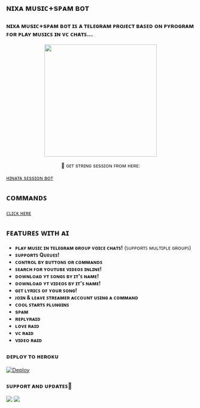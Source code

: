 <h2 align="centre"> ɴɪxᴀ ᴍᴜsɪᴄ+sᴘᴀᴍ ʙᴏᴛ </h2>

### ɴɪxᴀ ᴍᴜsɪᴄ+sᴘᴀᴍ ʙᴏᴛ ɪꜱ ᴀ ᴛᴇʟᴇɢʀᴀᴍ ᴘʀᴏᴊᴇᴄᴛ ʙᴀꜱᴇᴅ ᴏɴ ᴘʏʀᴏɢʀᴀᴍ ꜰᴏʀ ᴘʟᴀʏ ᴍᴜꜱɪᴄꜱ ɪɴ ᴠᴄ ᴄʜᴀᴛꜱ...

<p align="center"><a href="https://t.me/SANKI_RDX_007"><img src="https://te.legra.ph/file/f3cb2a65af83b4379a72e.jpg" width="300"></a></p>
<p align="center">
    🧪 ɢᴇᴛ sᴛʀɪɴɢ sᴇssɪᴏɴ ꜰʀᴏᴍ ʜᴇʀᴇ:

[ʜɪɴᴀᴛᴀ sᴇssɪᴏɴ ʙᴏᴛ](https://t.me/hinata_Session_bot)

## ᴄᴏᴍᴍᴀɴᴅꜱ 

[ᴄʟɪᴄᴋ ʜᴇʀᴇ](https://t.me/Demon_Creators/184)


## ꜰᴇᴀᴛᴜʀᴇꜱ ᴡɪᴛʜ ᴀɪ 

- **ᴘʟᴀʏ ᴍᴜꜱɪᴄ ɪɴ ᴛᴇʟᴇɢʀᴀᴍ ɢʀᴏᴜᴘ ᴠᴏɪᴄᴇ ᴄʜᴀᴛꜱ!** (ꜱᴜᴘᴘᴏʀᴛꜱ ᴍᴜʟᴛɪᴘʟᴇ ɢʀᴏᴜᴘꜱ)
- **ꜱᴜᴘᴘᴏʀᴛꜱ Qᴜᴇᴜᴇꜱ!**
- **ᴄᴏɴᴛʀᴏʟ ʙʏ ʙᴜᴛᴛᴏɴꜱ ᴏʀ ᴄᴏᴍᴍᴀɴᴅꜱ**
- **ꜱᴇᴀʀᴄʜ ꜰᴏʀ ʏᴏᴜᴛᴜʙᴇ ᴠɪᴅᴇᴏꜱ ɪɴʟɪɴᴇ!**
- **ᴅᴏᴡɴʟᴏᴀᴅ ʏᴛ ꜱᴏɴɢꜱ ʙʏ ɪᴛ'ꜱ ɴᴀᴍᴇ!**
- **ᴅᴏᴡɴʟᴏᴀᴅ ʏᴛ ᴠɪᴅᴇᴏꜱ ʙʏ ɪᴛ'ꜱ ɴᴀᴍᴇ!**
- **ɢᴇᴛ ʟʏʀɪᴄꜱ ᴏꜰ ʏᴏᴜʀ ꜱᴏɴɢ!**
- **ᴊᴏɪɴ & ʟᴇᴀᴠᴇ ꜱᴛʀᴇᴀᴍᴇʀ ᴀᴄᴄᴏᴜɴᴛ ᴜꜱɪɴɢ ᴀ ᴄᴏᴍᴍᴀɴᴅ**
- **ᴄᴏᴏʟ ꜱᴛᴀʀᴛꜱ ᴘʟᴜɴɢɪɴꜱ**
- **sᴘᴀᴍ**
- **ʀᴇᴘʟʏʀᴀɪᴅ**
- **ʟᴏᴠᴇ ʀᴀɪᴅ**
- **ᴠᴄ ʀᴀɪᴅ**
- **ᴠɪᴅᴇᴏ ʀᴀɪᴅ**

### ᴅᴇᴘʟᴏʏ ᴛᴏ ʜᴇʀᴏᴋᴜ

[![Deploy](https://www.herokucdn.com/deploy/button.svg)](https://heroku.com/deploy?template=https://github.com/Sumit9969/NIXA-MUSIC-BOT)

### ꜱᴜᴘᴘᴏʀᴛ ᴀɴᴅ ᴜᴘᴅᴀᴛᴇꜱ🎑
<a href="https://t.me/SANKI_RDX_007"><img src="https://img.shields.io/badge/Join-Group%20Support-black.svg?style=for-the-badge&logo=Telegram"></a> <a href="https://t.me/TechQuard"><img src="https://img.shields.io/badge/Join-Updates%20Channel-black.svg?style=for-the-badge&logo=Telegram"></a>
